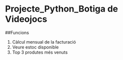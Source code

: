 # Projecte_Python_Botiga de Videojocs

##Funcions
1. Càlcul mensual de la facturació
2. Veure estoc disponible
3. Top 3 produtes més venuts
